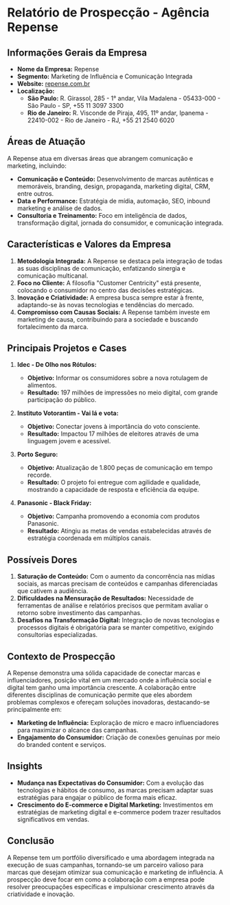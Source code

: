 # Relatório de Prospecção - Agência Repense

## Informações Gerais da Empresa

- **Nome da Empresa:** Repense
- **Segmento:** Marketing de Influência e Comunicação Integrada
- **Website:** [repense.com.br](http://www.repense.com.br)
- **Localização:**
  - **São Paulo:** R. Girassol, 285 - 1° andar, Vila Madalena - 05433-000 - São Paulo - SP, +55 11 3097 3300
  - **Rio de Janeiro:** R. Visconde de Piraja, 495, 11º andar, Ipanema - 22410-002 - Rio de Janeiro - RJ, +55 21 2540 6020

## Áreas de Atuação

A Repense atua em diversas áreas que abrangem comunicação e marketing, incluindo:
- **Comunicação e Conteúdo:** Desenvolvimento de marcas autênticas e memoráveis, branding, design, propaganda, marketing digital, CRM, entre outros.
- **Data e Performance:** Estratégia de mídia, automação, SEO, inbound marketing e análise de dados.
- **Consultoria e Treinamento:** Foco em inteligência de dados, transformação digital, jornada do consumidor, e comunicação integrada.

## Características e Valores da Empresa

1. **Metodologia Integrada:** A Repense se destaca pela integração de todas as suas disciplinas de comunicação, enfatizando sinergia e comunicação multicanal.
2. **Foco no Cliente:** A filosofia "Customer Centricity" está presente, colocando o consumidor no centro das decisões estratégicas.
3. **Inovação e Criatividade:** A empresa busca sempre estar à frente, adaptando-se às novas tecnologias e tendências do mercado.
4. **Compromisso com Causas Sociais:** A Repense também investe em marketing de causa, contribuindo para a sociedade e buscando fortalecimento da marca.

## Principais Projetos e Cases

1. **Idec - De Olho nos Rótulos:**
   - **Objetivo:** Informar os consumidores sobre a nova rotulagem de alimentos.
   - **Resultado:** 197 milhões de impressões no meio digital, com grande participação do público.

2. **Instituto Votorantim - Vai lá e vota:**
   - **Objetivo:** Conectar jovens à importância do voto consciente.
   - **Resultado:** Impactou 17 milhões de eleitores através de uma linguagem jovem e acessível.

3. **Porto Seguro:**
   - **Objetivo:** Atualização de 1.800 peças de comunicação em tempo recorde.
   - **Resultado:** O projeto foi entregue com agilidade e qualidade, mostrando a capacidade de resposta e eficiência da equipe.

4. **Panasonic - Black Friday:**
   - **Objetivo:** Campanha promovendo a economia com produtos Panasonic.
   - **Resultado:** Atingiu as metas de vendas estabelecidas através de estratégia coordenada em múltiplos canais.

## Possíveis Dores

1. **Saturação de Conteúdo:** Com o aumento da concorrência nas mídias sociais, as marcas precisam de conteúdos e campanhas diferenciadas que cativem a audiência.
2. **Dificuldades na Mensuração de Resultados:** Necessidade de ferramentas de análise e relatórios precisos que permitam avaliar o retorno sobre investimento das campanhas.
3. **Desafios na Transformação Digital:** Integração de novas tecnologias e processos digitais é obrigatória para se manter competitivo, exigindo consultorias especializadas.

## Contexto de Prospecção

A Repense demonstra uma sólida capacidade de conectar marcas e influenciadores, posição vital em um mercado onde a influência social e digital tem ganho uma importância crescente. A colaboração entre diferentes disciplinas de comunicação permite que eles abordem problemas complexos e ofereçam soluções inovadoras, destacando-se principalmente em:

- **Marketing de Influência:** Exploração de micro e macro influenciadores para maximizar o alcance das campanhas.
- **Engajamento do Consumidor:** Criação de conexões genuínas por meio do branded content e serviços.

## Insights

- **Mudança nas Expectativas do Consumidor:** Com a evolução das tecnologias e hábitos de consumo, as marcas precisam adaptar suas estratégias para engajar o público de forma mais eficaz.
- **Crescimento do E-commerce e Digital Marketing:** Investimentos em estratégias de marketing digital e e-commerce podem trazer resultados significativos em vendas.

## Conclusão

A Repense tem um portfólio diversificado e uma abordagem integrada na execução de suas campanhas, tornando-se um parceiro valioso para marcas que desejam otimizar sua comunicação e marketing de influência. A prospecção deve focar em como a colaboração com a empresa pode resolver preocupações específicas e impulsionar crescimento através da criatividade e inovação.